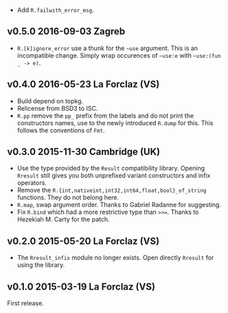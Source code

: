 

* Add `R.failwith_error_msg`.

v0.5.0 2016-09-03 Zagreb
------------------------

* `R.[k]ignore_error` use a thunk for the `~use` argument.  This is an
   incompatible change. Simply wrap occurences of `~use:e` with
   `~use:(fun _ -> e)`.

v0.4.0 2016-05-23 La Forclaz (VS)
---------------------------------

* Build depend on topkg.
* Relicense from BSD3 to ISC.
* `R.pp` remove the `pp_` prefix from the labels and do not print the
   constructors names, use to the newly introduced `R.dump` for this.
   This follows the conventions of `Fmt`.

v0.3.0 2015-11-30 Cambridge (UK)
--------------------------------

* Use the type provided by the `Result` compatibility library. Opening
  `Rresult` still gives you both unprefixed variant constructors and infix
  operators.
* Remove the `R.{int,nativeint,int32,int64,float,bool}_of_string` functions.
  They do not belong here.
* `R.map`, swap argument order. Thanks to Gabriel Radanne for suggesting.
* Fix `R.bind` which had a more restrictive type than `>>=`. Thanks to
  Hezekiah M. Carty for the patch.


v0.2.0 2015-05-20 La Forclaz (VS)
---------------------------------

* The `Rresult_infix` module no longer exists. Open directly `Rresult`
  for using the library.


v0.1.0 2015-03-19 La Forclaz (VS)
---------------------------------

First release.
